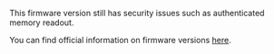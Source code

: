 This firmware version still has security issues such as authenticated memory readout.

You can find official information on firmware versions [here](https://help.fitbit.com/articles/en_US/Help_article/1372).
